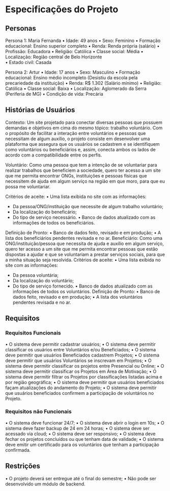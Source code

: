 # Especificações do Projeto

## Personas
Persona 1: Maria Fernanda
•	Idade: 49 anos 
•	Sexo: Feminino 
•	Formação educacional: Ensino superior completo 
•	Renda: Renda própria (salário) 
•	Profissão: Educadora 
•	Religião: Católica 
•	Classe social: Média 
•	Localização: Região central de Belo Horizonte  
•	Estado civil: Casada

Persona 2: Artur
•	Idade: 17 anos
•	Sexo: Masculino
•	Formação educacional: Ensino médio incompleto (Desistiu da escola pela precariedade da instituição)
•	Renda:  R$ 1.302 (Salário mínimo)
•	Religião: Católica
•	Classe social: Baixa
•	Localização: Aglomerado da Serra (Periferia de MG)
•	Condição de vida: Precária

## Histórias de Usuários
Contexto: Um site projetado para conectar diversas pessoas que possuem demandas e objetivos em cima do mesmo tópico: trabalho voluntário. Com o propósito de facilitar a interação entre voluntários e pessoas que necessitam de algum auxílio, o projeto consiste em desenvolver uma plataforma que assegura que os usuários se cadastrem e se identifiquem como voluntários ou beneficiários e, assim, conecta ambos os lados de acordo com a compatibilidade entre os perfis.

Voluntário: Como uma pessoa que tem a intenção de se voluntariar para realizar trabalhos que beneficiem a sociedade, quero ter acesso a um site que me permita encontrar ONGs, instituições e pessoas físicas que necessitem de ajuda em algum serviço na região em que moro, para que eu possa me voluntariar.  

Critérios de aceite: 
•	Uma lista exibida no site com as informações: 
-	Da pessoa/ONG/instituição que necessite de algum trabalho voluntário; 
-	Da localização do beneficário; 
-	Do tipo de serviço necessário. 
•	Banco de dados atualizado com as informações de todos os beneficiários. 

 Definição de Pronto: 
•	Banco de dados feito, revisado e em produção; 
•	A lista dos beneficiários pendentes revisada e no ar. 
Beneficiário: Como uma ONG/instituição/pessoa que necessita de ajuda e auxílio em algum serviço, quero ter acesso a um site que me permita encontrar pessoas que estão dispostas a ajudar e que se voluntariam a prestar serviços sociais, para que a minha situação seja resolvida. 
Critérios de aceite: 
•	Uma lista exibida no site com as informações: 
-	Da pessoa voluntária; 
-	Da localização do voluntário; 
-	Do tipo de serviço fornecido. 
•	Banco de dados atualizado com as informações de todos os voluntários. 
Definição de Pronto: 
•	Banco de dados feito, revisado e em produção; 
•	A lista dos voluntários pendentes revisada e no ar.

## Requisitos

### Requisitos Funcionais
•	O sistema deve permitir cadastrar usuários;
•	O sistema deve permitir classificar os usuários entre Voluntários e/ou Beneficiados;
•	O sistema deve permitir que usuários Beneficiados cadastrem Projetos;
•	O sistema deve permitir que usuários Voluntários se inscrevam em Projetos;
•	O sistema deve permitir classificar os projetos entre Presencial ou Online; 
•	O sistema deve permitir classificar os Projetos em Área de Motivação;
•	O sistema deve permitir filtrar os Projetos por classificações listadas acima e por região geográfica;
•	O sistema deve permitir que usuários beneficiados façam atualizações do andamento do Projeto;
•	O sistema deve permitir que usuários beneficiados confirmem a participação de voluntários no Projeto.

### Requisitos não Funcionais
•	O sistema deve funcionar 24/7;
•	O sistema deve abrir o login em 10s;
•	O sistema deve fazer backup de 24 em 24 horas;
•	O sistema deve ser acessado via cloud;
•	O sistema deve ser responsivo;
•	O sistema deve fechar os projetos concluídos ou que tenham data de validade;
•	O sistema deve emitir um certificado para os voluntários que tenham a participação confirmada.


## Restrições
•	O projeto deverá ser entregue até o final do semestre;
•	Não pode ser desenvolvido um módulo de backend.
